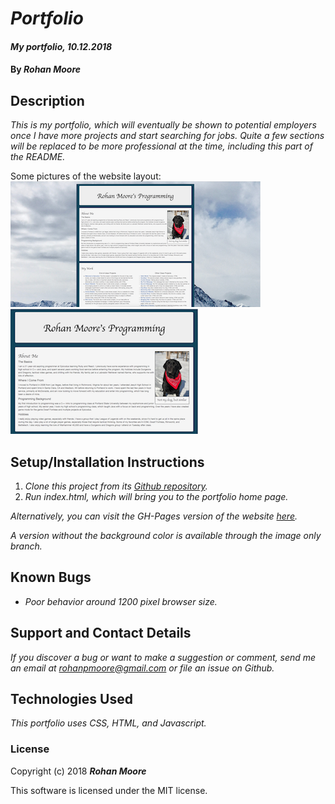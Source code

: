 # _Portfolio_

#### _My portfolio, 10.12.2018_

#### By **_Rohan Moore_**

## Description

_This is my portfolio, which will eventually be shown to potential employers once I have more projects and start searching for jobs.  Quite a few sections will be replaced to be more professional at the time, including this part of the README._

Some pictures of the website layout:
![First site picture](img/website-one.png)
![Second site picture](img/website-two.png)

## Setup/Installation Instructions

1. _Clone this project from its [Github repository](https://github.com/rohanpmoore/portfolio)._
2. _Run index.html, which will bring you to the portfolio home page._

_Alternatively, you can visit the GH-Pages version of the website [here](https://rohanpmoore.github.io/portfolio/)._

_A version without the background color is available through the image only branch._

## Known Bugs

* _Poor behavior around 1200 pixel browser size._

## Support and Contact Details

_If you discover a bug or want to make a suggestion or comment, send me an email at rohanpmoore@gmail.com or file an issue on Github._

## Technologies Used

_This portfolio uses CSS, HTML, and Javascript._

### License

Copyright (c) 2018 **_Rohan Moore_**

This software is licensed under the MIT license.
